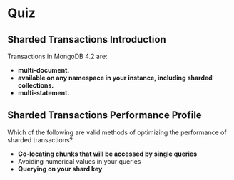 # Quiz

## Sharded Transactions Introduction

Transactions in MongoDB 4.2 are:

- **multi-document.**
- **available on any namespace in your instance, including sharded collections.**
- **multi-statement.**

## Sharded Transactions Performance Profile

Which of the following are valid methods of optimizing the performance of sharded transactions?

- **Co-locating chunks that will be accessed by single queries**
- Avoiding numerical values in your queries
- **Querying on your shard key**
